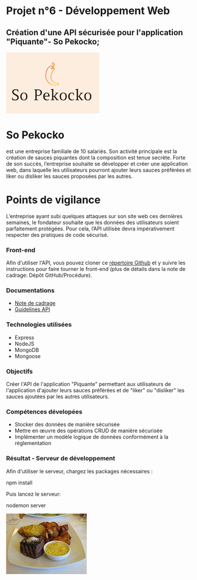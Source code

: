 # Projet n°6 - Développement Web 
## Création d'une API sécurisée pour l'application "Piquante"- So Pekocko;

![Logo So Pekocko](docs/logo.png)

# So Pekocko

est une entreprise familiale de 10 salariés. Son activité principale est la création de sauces piquantes dont la composition est tenue secrète. Forte de son succès, l’entreprise souhaite se développer et créer une application web, dans laquelle les utilisateurs pourront ajouter leurs sauces préférées et liker ou disliker les sauces proposées par les autres.

# Points de vigilance

L’entreprise ayant subi quelques attaques sur son site web ces dernières semaines, le fondateur souhaite que les données des utilisateurs soient parfaitement protégées. Pour cela, l’API utilisée devra impérativement respecter des pratiques de code sécurisé.

### Front-end
Afin d'utiliser l'API, vous pouvez cloner ce [répertoire Github](https://github.com/OpenClassrooms-Student-Center/dwj-projet6) et y suivre les instructions pour faire tourner le front-end (plus de détails dans la note de cadrage: Dépôt GitHub/Procédure).

### Documentations
* [Note de cadrage](docs/cadrage.pdf)
* [Guidelines API](docs/guidelines.pdf)


### Technologies utilisées
* Express
* NodeJS
* MongoDB
* Mongoose

### Objectifs 
Créer l'API de l'application "Piquante" permettant aux utilisateurs de l'application d'ajouter leurs sauces préférées et de "liker" ou "disliker" les sauces ajoutées par les autres utilisateurs.

### Compétences dévelopées
* Stocker des données de manière sécurisée
* Mettre en œuvre des opérations CRUD de manière sécurisée
* Implémenter un modèle logique de données conformément à la réglementation


### Résultat - Serveur de développement 

Afin d'utiliser le serveur, chargez les packages nécessaires :

npm install 

Puis lancez le serveur:

nodemon server

![Logo So Pekocko](images/bearnaise.jpg1592118768405.jpg)
